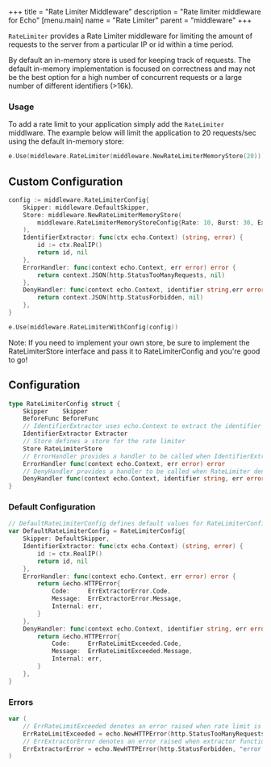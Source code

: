 +++
title = "Rate Limiter Middleware"
description = "Rate limiter middleware for Echo"
[menu.main]
  name = "Rate Limiter"
  parent = "middleware"
+++

`RateLimiter` provides a Rate Limiter middleware for limiting the amount of requests to the server from a particular IP or id within a time period.

By default an in-memory store is used for keeping track of requests. The default in-memory implementation is focused on correctness and
may not be the best option for a high number of concurrent requests or a large number of different identifiers (>16k).

### Usage

To add a rate limit to your application simply add the `RateLimiter` middlware. 
The example below will limit the application to 20 requests/sec using the default in-memory store:

```go
e.Use(middleware.RateLimiter(middleware.NewRateLimiterMemoryStore(20)))
```

## Custom Configuration

```go
config := middleware.RateLimiterConfig{
    Skipper: middleware.DefaultSkipper,
    Store: middleware.NewRateLimiterMemoryStore(
        middleware.RateLimiterMemoryStoreConfig{Rate: 10, Burst: 30, ExpiresIn: 3 * time.Minute},
    ),
    IdentifierExtractor: func(ctx echo.Context) (string, error) {
        id := ctx.RealIP()
        return id, nil
    },
    ErrorHandler: func(context echo.Context, err error) error {
        return context.JSON(http.StatusTooManyRequests, nil)
    },
    DenyHandler: func(context echo.Context, identifier string,err error) error {
        return context.JSON(http.StatusForbidden, nil)
    },
}

e.Use(middleware.RateLimiterWithConfig(config))
```

Note: If you need to implement your own store, be sure to implement the RateLimiterStore interface and pass it to RateLimiterConfig and you're good to go!

## Configuration

```go
type RateLimiterConfig struct {
    Skipper    Skipper
    BeforeFunc BeforeFunc
    // IdentifierExtractor uses echo.Context to extract the identifier for a visitor
    IdentifierExtractor Extractor
    // Store defines a store for the rate limiter
    Store RateLimiterStore
    // ErrorHandler provides a handler to be called when IdentifierExtractor returns a non-nil error
    ErrorHandler func(context echo.Context, err error) error
    // DenyHandler provides a handler to be called when RateLimiter denies access
    DenyHandler func(context echo.Context, identifier string, err error) error
}
```

### Default Configuration

```go
// DefaultRateLimiterConfig defines default values for RateLimiterConfig
var DefaultRateLimiterConfig = RateLimiterConfig{
	Skipper: DefaultSkipper,
	IdentifierExtractor: func(ctx echo.Context) (string, error) {
		id := ctx.RealIP()
		return id, nil
	},
	ErrorHandler: func(context echo.Context, err error) error {
		return &echo.HTTPError{
			Code:     ErrExtractorError.Code,
			Message:  ErrExtractorError.Message,
			Internal: err,
		}
	},
	DenyHandler: func(context echo.Context, identifier string, err error) error {
		return &echo.HTTPError{
			Code:     ErrRateLimitExceeded.Code,
			Message:  ErrRateLimitExceeded.Message,
			Internal: err,
		}
	},
}
```
### Errors

```go
var (
	// ErrRateLimitExceeded denotes an error raised when rate limit is exceeded
	ErrRateLimitExceeded = echo.NewHTTPError(http.StatusTooManyRequests, "rate limit exceeded")
	// ErrExtractorError denotes an error raised when extractor function is unsuccessful
	ErrExtractorError = echo.NewHTTPError(http.StatusForbidden, "error while extracting identifier")
)
```
